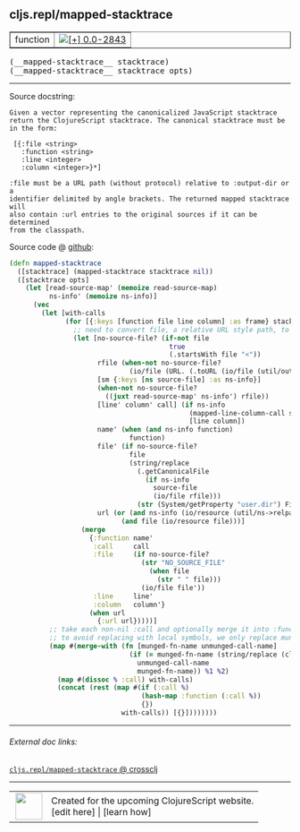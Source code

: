 ## cljs.repl/mapped-stacktrace



 <table border="1">
<tr>
<td>function</td>
<td><a href="https://github.com/cljsinfo/cljs-api-docs/tree/0.0-2843"><img valign="middle" alt="[+] 0.0-2843" title="Added in 0.0-2843" src="https://img.shields.io/badge/+-0.0--2843-lightgrey.svg"></a> </td>
</tr>
</table>


 <samp>
(__mapped-stacktrace__ stacktrace)<br>
</samp>
 <samp>
(__mapped-stacktrace__ stacktrace opts)<br>
</samp>

---





Source docstring:

```
Given a vector representing the canonicalized JavaScript stacktrace
return the ClojureScript stacktrace. The canonical stacktrace must be
in the form:

 [{:file <string>
   :function <string>
   :line <integer>
   :column <integer>}*]

:file must be a URL path (without protocol) relative to :output-dir or a
identifier delimited by angle brackets. The returned mapped stacktrace will
also contain :url entries to the original sources if it can be determined
from the classpath.
```


Source code @ [github](https://github.com/clojure/clojurescript/blob/r3148/src/clj/cljs/repl.clj#L248-L315):

```clj
(defn mapped-stacktrace
  ([stacktrace] (mapped-stacktrace stacktrace nil))
  ([stacktrace opts]
    (let [read-source-map' (memoize read-source-map)
          ns-info' (memoize ns-info)]
      (vec
        (let [with-calls
              (for [{:keys [function file line column] :as frame} stacktrace]
                ;; need to convert file, a relative URL style path, to host-specific file
                (let [no-source-file? (if-not file
                                        true
                                        (.startsWith file "<"))
                      rfile (when-not no-source-file?
                              (io/file (URL. (.toURL (io/file (util/output-directory opts))) file)))
                      [sm {:keys [ns source-file] :as ns-info}]
                      (when-not no-source-file?
                        ((juxt read-source-map' ns-info') rfile))
                      [line' column' call] (if ns-info
                                             (mapped-line-column-call sm line column)
                                             [line column])
                      name' (when (and ns-info function)
                              function)
                      file' (if no-source-file?
                              file
                              (string/replace
                                (.getCanonicalFile
                                  (if ns-info
                                    source-file
                                    (io/file rfile)))
                                (str (System/getProperty "user.dir") File/separator) ""))
                      url (or (and ns-info (io/resource (util/ns->relpath ns)))
                            (and file (io/resource file)))]
                  (merge
                    {:function name'
                     :call     call
                     :file     (if no-source-file?
                                 (str "NO_SOURCE_FILE"
                                   (when file
                                     (str " " file)))
                                 (io/file file'))
                     :line     line'
                     :column   column'}
                    (when url
                      {:url url}))))]
          ;; take each non-nil :call and optionally merge it into :function one-level up
          ;; to avoid replacing with local symbols, we only replace munged name if we can munge call symbol back to it
          (map #(merge-with (fn [munged-fn-name unmunged-call-name]
                              (if (= munged-fn-name (string/replace (cljs.compiler/munge unmunged-call-name) "." "$"))
                                unmunged-call-name
                                munged-fn-name)) %1 %2)
            (map #(dissoc % :call) with-calls)
            (concat (rest (map #(if (:call %)
                                 (hash-map :function (:call %))
                                 {})
                            with-calls)) [{}])))))))
```

<!--
Repo - tag - source tree - lines:

 <pre>
clojurescript @ r3148
└── src
    └── clj
        └── cljs
            └── <ins>[repl.clj:248-315](https://github.com/clojure/clojurescript/blob/r3148/src/clj/cljs/repl.clj#L248-L315)</ins>
</pre>

-->

---



###### External doc links:

[`cljs.repl/mapped-stacktrace` @ crossclj](http://crossclj.info/fun/cljs.repl/mapped-stacktrace.html)<br>

---

 <table>
<tr><td>
<img valign="middle" align="right" width="48px" src="http://i.imgur.com/Hi20huC.png">
</td><td>
Created for the upcoming ClojureScript website.<br>
[edit here] | [learn how]
</td></tr></table>

[edit here]:https://github.com/cljsinfo/cljs-api-docs/blob/master/cljsdoc/cljs.repl_mapped-stacktrace.cljsdoc
[learn how]:https://github.com/cljsinfo/cljs-api-docs/wiki/cljsdoc-files

<!--

This information was too distracting to show to readers, but I'll leave it
commented here since it is helpful to:

- pretty-print the data used to generate this document
- and show how to retrieve that data



The API data for this symbol:

```clj
{:ns "cljs.repl",
 :name "mapped-stacktrace",
 :signature ["[stacktrace]" "[stacktrace opts]"],
 :history [["+" "0.0-2843"]],
 :type "function",
 :full-name-encode "cljs.repl_mapped-stacktrace",
 :source {:code "(defn mapped-stacktrace\n  ([stacktrace] (mapped-stacktrace stacktrace nil))\n  ([stacktrace opts]\n    (let [read-source-map' (memoize read-source-map)\n          ns-info' (memoize ns-info)]\n      (vec\n        (let [with-calls\n              (for [{:keys [function file line column] :as frame} stacktrace]\n                ;; need to convert file, a relative URL style path, to host-specific file\n                (let [no-source-file? (if-not file\n                                        true\n                                        (.startsWith file \"<\"))\n                      rfile (when-not no-source-file?\n                              (io/file (URL. (.toURL (io/file (util/output-directory opts))) file)))\n                      [sm {:keys [ns source-file] :as ns-info}]\n                      (when-not no-source-file?\n                        ((juxt read-source-map' ns-info') rfile))\n                      [line' column' call] (if ns-info\n                                             (mapped-line-column-call sm line column)\n                                             [line column])\n                      name' (when (and ns-info function)\n                              function)\n                      file' (if no-source-file?\n                              file\n                              (string/replace\n                                (.getCanonicalFile\n                                  (if ns-info\n                                    source-file\n                                    (io/file rfile)))\n                                (str (System/getProperty \"user.dir\") File/separator) \"\"))\n                      url (or (and ns-info (io/resource (util/ns->relpath ns)))\n                            (and file (io/resource file)))]\n                  (merge\n                    {:function name'\n                     :call     call\n                     :file     (if no-source-file?\n                                 (str \"NO_SOURCE_FILE\"\n                                   (when file\n                                     (str \" \" file)))\n                                 (io/file file'))\n                     :line     line'\n                     :column   column'}\n                    (when url\n                      {:url url}))))]\n          ;; take each non-nil :call and optionally merge it into :function one-level up\n          ;; to avoid replacing with local symbols, we only replace munged name if we can munge call symbol back to it\n          (map #(merge-with (fn [munged-fn-name unmunged-call-name]\n                              (if (= munged-fn-name (string/replace (cljs.compiler/munge unmunged-call-name) \".\" \"$\"))\n                                unmunged-call-name\n                                munged-fn-name)) %1 %2)\n            (map #(dissoc % :call) with-calls)\n            (concat (rest (map #(if (:call %)\n                                 (hash-map :function (:call %))\n                                 {})\n                            with-calls)) [{}])))))))",
          :title "Source code",
          :repo "clojurescript",
          :tag "r3148",
          :filename "src/clj/cljs/repl.clj",
          :lines [248 315]},
 :full-name "cljs.repl/mapped-stacktrace",
 :docstring "Given a vector representing the canonicalized JavaScript stacktrace\nreturn the ClojureScript stacktrace. The canonical stacktrace must be\nin the form:\n\n [{:file <string>\n   :function <string>\n   :line <integer>\n   :column <integer>}*]\n\n:file must be a URL path (without protocol) relative to :output-dir or a\nidentifier delimited by angle brackets. The returned mapped stacktrace will\nalso contain :url entries to the original sources if it can be determined\nfrom the classpath."}

```

Retrieve the API data for this symbol:

```clj
;; from Clojure REPL
(require '[clojure.edn :as edn])
(-> (slurp "https://raw.githubusercontent.com/cljsinfo/cljs-api-docs/catalog/cljs-api.edn")
    (edn/read-string)
    (get-in [:symbols "cljs.repl/mapped-stacktrace"]))
```

-->

